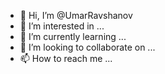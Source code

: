 - 👋 Hi, I’m @UmarRavshanov
- 👀 I’m interested in ...
- 🌱 I’m currently learning ...
- 💞️ I’m looking to collaborate on ...
- 📫 How to reach me ...

<!---
UmarRavshanov/UmarRavshanov is a ✨ special ✨ repository because its `README.md` (this file) appears on your GitHub profile.
You can click the Preview link to take a look at your changes.
--->
